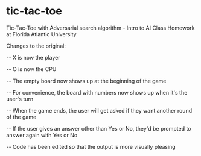 # tic-tac-toe
Tic-Tac-Toe with Adversarial search algorithm - Intro to AI Class Homework at Florida Atlantic University

Changes to the original:

-- X is now the player

-- O is now the CPU

-- The empty board now shows up at the beginning
   of the game

-- For convenience, the board with numbers
   now shows up when it's the user's turn

-- When the game ends, the user will get asked if
   they want another round of the game

-- If the user gives an answer other than Yes or No, they'd be prompted to answer again with Yes or No

-- Code has been edited so that the output
   is more visually pleasing
